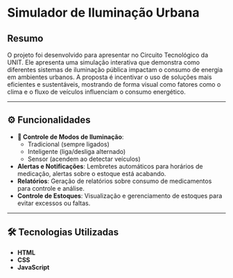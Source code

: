 # Simulador de Iluminação Urbana

## **Resumo**

O projeto foi desenvolvido para apresentar no Circuito Tecnológico da UNIT. Ele apresenta uma simulação interativa que demonstra como diferentes sistemas de iluminação pública impactam o consumo de energia em ambientes urbanos. A proposta é incentivar o uso de soluções mais eficientes e sustentáveis, mostrando de forma visual como fatores como o clima e o fluxo de veículos influenciam o consumo energético.

---

## **⚙️ Funcionalidades**

- **🔄 Controle de Modos de Iluminação**:
    - Tradicional (sempre ligados)
    - Inteligente (liga/desliga alternado)
    - Sensor (acendem ao detectar veículos)
- **Alertas e Notificações**: Lembretes automáticos para horários de medicação, alertas sobre o estoque está acabando. 
- **Relatórios**: Geração de relatórios sobre consumo de medicamentos para controle e análise.
- **Controle de Estoques**: Visualização e gerenciamento de estoques para evitar excessos ou faltas.
  
---

## **🛠 Tecnologias Utilizadas**

- **HTML**
- **CSS**
- **JavaScript**  


